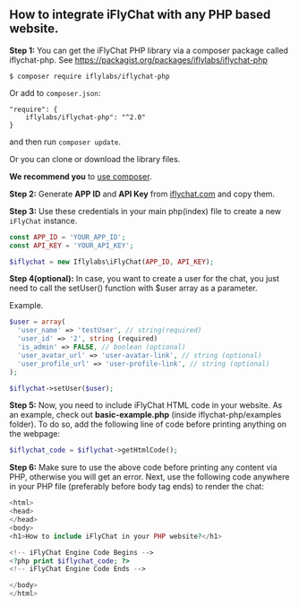 ## How to integrate iFlyChat with any PHP based website.

**Step 1:**  You can get the iFlyChat PHP library via a composer package called iflychat-php. See https://packagist.org/packages/iflylabs/iflychat-php

```
$ composer require iflylabs/iflychat-php
```
Or add to `composer.json`:
```
"require": {
    iflylabs/iflychat-php": "^2.0"
}
```
and then run `composer update`.

Or you can clone or download the library files.

**We recommend you** to [use composer](https://getcomposer.org/).


**Step 2:** Generate **APP ID** and **API Key** from [iflychat.com](https://iflychat.com) and copy them.

**Step 3:** Use these credentials in your main php(index) file to create a new ```iFlyChat``` instance.
```php
const APP_ID = 'YOUR_APP_ID';
const API_KEY = 'YOUR_API_KEY';

$iflychat = new Iflylabs\iFlyChat(APP_ID, API_KEY);
```

**Step 4(optional):** In case, you want to create a user for the chat, you just need to call the setUser() function with $user array as a parameter. 

Example.
```php
$user = array(
  'user_name' => 'testUser', // string(required)
  'user_id' => '2', string (required)
  'is_admin' => FALSE, // boolean (optional)
  'user_avatar_url' => 'user-avatar-link', // string (optional)
  'user_profile_url' => 'user-profile-link', // string (optional)
);

$iflychat->setUser($user);
```

**Step 5:** Now, you need to include iFlyChat HTML code in your website. As an example, check out **basic-example.php** (inside iflychat-php/examples folder). To do so, add the following line of code before printing anything on the webpage:
```php
$iflychat_code = $iflychat->getHtmlCode();
```

**Step 6:** Make sure to use the above code before printing any content via PHP, otherwise you will get an error. Next, use the following code anywhere in your PHP file (preferably before body tag ends) to render the chat:
```php
<html>
<head>
</head>
<body>
<h1>How to include iFlyChat in your PHP website?</h1>

<!-- iFlyChat Engine Code Begins -->
<?php print $iflychat_code; ?>
<!-- iFlyChat Engine Code Ends -->

</body>
</html>
```